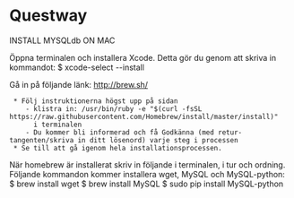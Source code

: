 # Questway

INSTALL MYSQLdb ON MAC

Öppna terminalen och installera Xcode. Detta gör du genom att skriva in kommandot:
$ xcode-select --install

Gå in på följande länk: http://brew.sh/

     * Följ instruktionerna högst upp på sidan
        - klistra in: /usr/bin/ruby -e "$(curl -fsSL https://raw.githubusercontent.com/Homebrew/install/master/install)"
          i terminalen
        - Du kommer bli informerad och få Godkänna (med retur-tangenten/skriva in ditt lösenord) varje steg i processen
     * Se till att gå igenom hela installationsprocessen.

När homebrew är installerat skriv in följande i terminalen, i tur och ordning. Följande kommandon kommer installera wget, MySQL och MySQL-python:
$ brew install wget
$ brew install MySQL
$ sudo pip install MySQL-python
